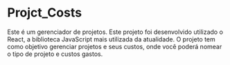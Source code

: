 # Projct_Costs
Este é um gerenciador de projetos.
Este projeto foi desenvolvido utilizado o React, a biblioteca JavaScript mais utilizada da atualidade.
O projeto tem como objetivo gerenciar projetos e seus custos, onde você poderá nomear o tipo de projeto e custos gastos.

